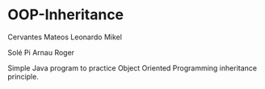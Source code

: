 # OOP-Inheritance 
Cervantes Mateos Leonardo Mikel

Solé Pi Arnau Roger

Simple Java program to practice Object Oriented Programming inheritance principle. 
